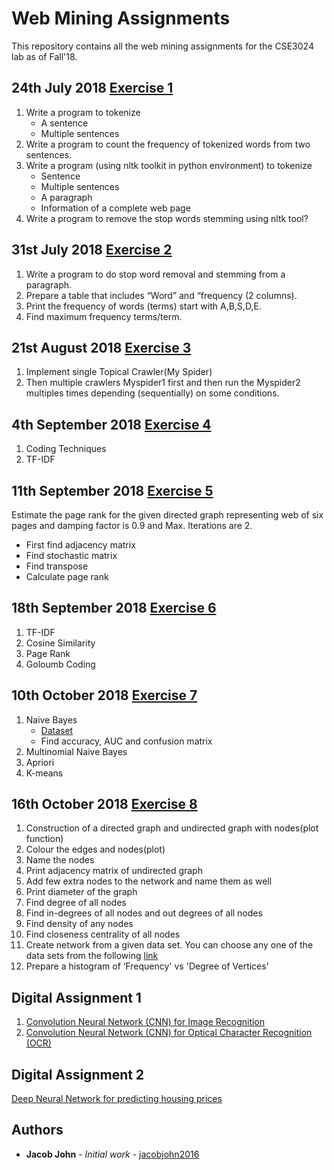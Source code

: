 # Web Mining Assignments

This repository contains all the web mining assignments for the CSE3024 lab as of Fall'18.

## 24th July 2018 [Exercise 1](https://github.com/jacobjohn2016/Web-Mining-Assignments/blob/master/24-7-18/Exercise-1.ipynb)
1. Write a program to tokenize
    * A sentence
    * Multiple sentences
2. Write a program to count the frequency of tokenized words from two sentences.
3. Write a program (using nltk toolkit in python environment) to tokenize
    * Sentence
    * Multiple sentences
    * A paragraph
    * Information of a complete web page
4. Write a program to remove the stop words stemming using nltk tool?

## 31st July 2018 [Exercise 2](https://github.com/jacobjohn2016/Web-Mining-Assignments/blob/master/31-7-18/Exercise-2.ipynb)
1. Write a program to do stop word removal and stemming from a paragraph.
2. Prepare a table that includes “Word” and “frequency (2 columns). 
3. Print the frequency of words (terms) start with A,B,S,D,E. 
4. Find maximum frequency terms/term.

## 21st August 2018 [Exercise 3](https://github.com/jacobjohn2016/Web-Mining-Assignments/tree/master/21-8-18)
1. Implement single Topical Crawler(My Spider)
2. Then multiple crawlers Myspider1 first and then run the Myspider2 multiples times depending (sequentially) on some conditions.

## 4th September 2018 [Exercise 4](https://github.com/jacobjohn2016/Web-Mining-Assignments/blob/master/4-9-18/Exercise_4.ipynb)
1. Coding Techniques
2. TF-IDF

## 11th September 2018 [Exercise 5](https://github.com/jacobjohn2016/Web-Mining-Assignments/blob/master/11-9-18/Exercise%205.ipynb)
Estimate the page rank for the given directed graph representing web of six pages and damping factor is 0.9 and Max. Iterations are 2.
* First find adjacency matrix
* Find stochastic matrix
* Find transpose
* Calculate page rank

## 18th September 2018 [Exercise 6](https://github.com/jacobjohn2016/Web-Mining-Assignments/blob/master/18-9-18/Exercise-6.ipynb)
1. TF-IDF
2. Cosine Similarity 
3. Page Rank
4. Goloumb Coding

## 10th October 2018 [Exercise 7](http://rpubs.com/jacobjohn2016/WM4)
1. Naive Bayes
    * [Dataset](https://archive.ics.uci.edu/ml/datasets/Cervical+cancer+%28Risk+Factors%29)
    * Find accuracy, AUC and confusion matrix
2. Multinomial Naive Bayes
3. Apriori
4. K-means

## 16th October 2018 [Exercise 8](http://rpubs.com/jacobjohn2016/Assessment5-1)
1. Construction of a directed graph and undirected graph with nodes(plot function)
2. Colour the edges and nodes(plot)
3. Name the nodes
4. Print adjacency matrix of undirected graph
5. Add few extra nodes to the network and name them as well
6. Print diameter of the graph
7. Find degree of all nodes
8. Find in-degrees of all nodes and out degrees of all nodes
9. Find density of any nodes
10. Find closeness centrality of all nodes
11. Create network from a given data set. You can choose any one of the data sets from the following [link](https://snap.stanford.edu/data/)
12. Prepare a histogram of ‘Frequency' vs 'Degree of Vertices'

## Digital Assignment 1
1. [Convolution Neural Network (CNN) for Image Recognition](https://github.com/jacobjohn2016/Web-Mining-Assignments/blob/master/Deep-Learning-CNN-for-Image-Recognition/output-md/ConvolutionalNeuralNetwork-Image_Recognition/ConvolutionalNeuralNetwork-Image_Recognition.md)
2. [Convolution Neural Network (CNN) for Optical Character Recognition (OCR)](https://github.com/jacobjohn2016/Web-Mining-Assignments/blob/master/Deep-Learning-CNN-for-Image-Recognition/output-md/ConvolutionalNeuralNetwork-OCR/ConvolutionalNeuralNetwork-OCR.md)

## Digital Assignment 2
[Deep Neural Network for predicting housing prices](https://github.com/jacobjohn2016/Web-Mining-Assignments/blob/master/DNN_Intro_python/DNN_House_prices_kaggle.ipynb)

## Authors

* **Jacob John** - *Initial work* - [jacobjohn2016](github.com/jacobjohn2016/)
